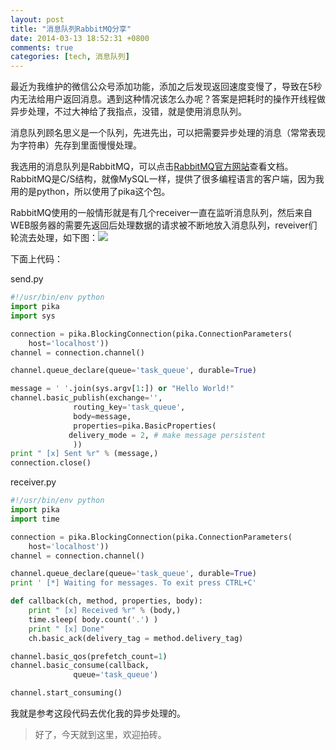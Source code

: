 ```yaml
---
layout: post
title: "消息队列RabbitMQ分享"
date: 2014-03-13 18:52:31 +0800
comments: true
categories: [tech, 消息队列] 
---
```


最近为我维护的微信公众号添加功能，添加之后发现返回速度变慢了，导致在5秒内无法给用户返回消息。遇到这种情况该怎么办呢？答案是把耗时的操作开线程做异步处理，不过大神给了我指点，没错，就是使用消息队列。

消息队列顾名思义是一个队列，先进先出，可以把需要异步处理的消息（常常表现为字符串）先存到里面慢慢处理。

我选用的消息队列是RabbitMQ，可以点击[RabbitMQ官方网站](https://www.rabbitmq.com)查看文档。RabbitMQ是C/S结构，就像MySQL一样，提供了很多编程语言的客户端，因为我用的是python，所以使用了pika这个包。

RabbitMQ使用的一般情形就是有几个receiver一直在监听消息队列，然后来自WEB服务器的需要先返回后处理数据的请求被不断地放入消息队列，reveiver们轮流去处理，如下图：![](https://www.rabbitmq.com/img/tutorials/python-two.png)

下面上代码：

send.py
``` python
#!/usr/bin/env python
import pika
import sys

connection = pika.BlockingConnection(pika.ConnectionParameters(
	host='localhost'))
channel = connection.channel()

channel.queue_declare(queue='task_queue', durable=True)

message = ' '.join(sys.argv[1:]) or "Hello World!"
channel.basic_publish(exchange='',
		      routing_key='task_queue',
		      body=message,
		      properties=pika.BasicProperties(
			 delivery_mode = 2, # make message persistent
		      ))
print " [x] Sent %r" % (message,)
connection.close()
```
receiver.py
``` python
#!/usr/bin/env python
import pika
import time

connection = pika.BlockingConnection(pika.ConnectionParameters(
	host='localhost'))
channel = connection.channel()

channel.queue_declare(queue='task_queue', durable=True)
print ' [*] Waiting for messages. To exit press CTRL+C'

def callback(ch, method, properties, body):
    print " [x] Received %r" % (body,)
    time.sleep( body.count('.') )
    print " [x] Done"
    ch.basic_ack(delivery_tag = method.delivery_tag)

channel.basic_qos(prefetch_count=1)
channel.basic_consume(callback,
		      queue='task_queue')

channel.start_consuming()
```
我就是参考这段代码去优化我的异步处理的。
> 好了，今天就到这里，欢迎拍砖。

